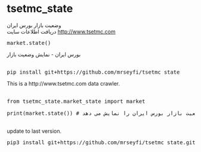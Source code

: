 # tsetmc_state
وضعیت بازار بورس ایران
<BR/>
دریافت اطلاعات سایت http://www.tsetmc.com
<BR/>

<div class="highlight highlight-source-js"><pre>
market.state()
</pre></div>

بورس ایران - نمایش وضعیت بازار
<BR/>
<BR/>

<div class="highlight highlight-source-js"><pre>
pip install git+https://github.com/mrseyfi/tsetmc_state
</pre></div>
This is a http://www.tsetmc.com data crawler.
<BR/>
<BR/>

<div class="highlight highlight-source-js"><pre>
from tsetmc_state.market_state import market <BR/>
print(market.state()) # وضعیت بازار بورس ایران را نمایش می دهد
</pre></div>

<BR/>
update to last version.

<div class="highlight highlight-source-js"><pre>
pip3 install git+https://github.com/mrseyfi/tsetmc_state.git --upgrade
</pre></div>
